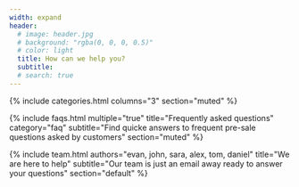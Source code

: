 ```yaml
---
width: expand
header:
  # image: header.jpg
  # background: "rgba(0, 0, 0, 0.5)"
  # color: light
  title: How can we help you?
  subtitle:
  # search: true
---
```


{% include categories.html 
  columns="3" 
  section="muted" 
%}

{% include faqs.html 
  multiple="true" 
  title="Frequently asked questions" 
  category="faq" 
  subtitle="Find quicke answers to frequent pre-sale questions asked by customers" 
  section="muted" 
%}

{% include team.html 
  authors="evan, john, sara, alex, tom, daniel" 
  title="We are here to help" 
  subtitle="Our team is just an email away ready to answer your questions" 
  section="default" 
%}